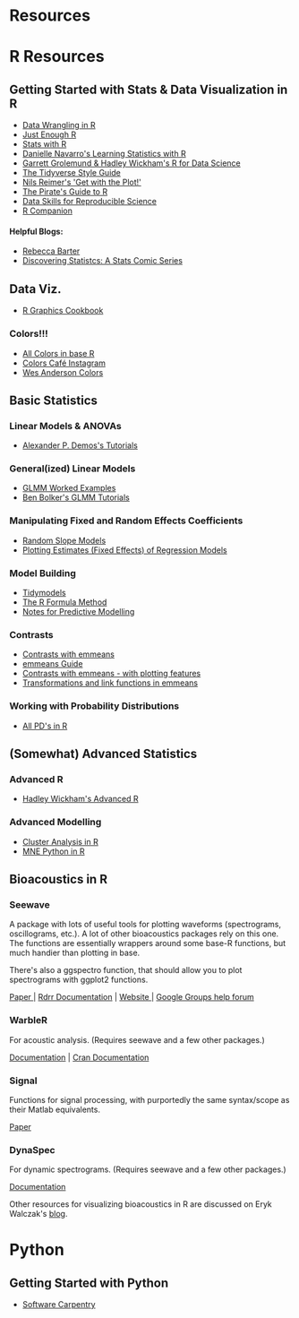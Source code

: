 # Resources

# R Resources
## Getting Started with Stats & Data Visualization in R
- [Data Wrangling in R](https://jules32.github.io/2016-07-12-Oxford/dplyr_tidyr/)
- [Just Enough R](https://benwhalley.github.io/just-enough-r/)
- [Stats with R](https://mgimond.github.io/Stats-in-R/index.html)
- [Danielle Navarro's Learning Statistics with R](https://learningstatisticswithr.com/)
- [Garrett Grolemund & Hadley Wickham's R for Data Science](https://r4ds.had.co.nz/index.html)
- [The Tidyverse Style Guide](https://style.tidyverse.org/)
- [Nils Reimer's 'Get with the Plot!'](https://nilsreimer.com/series/get-with-the-plot/)
- [The Pirate's Guide to R](https://bookdown.org/ndphillips/YaRrr/)
- [Data Skills for Reproducible Science](https://psyteachr.github.io/msc-data-skills/)
- [R Companion](https://rcompanion.org/rcompanion/)

#### Helpful Blogs:
- [Rebecca Barter](http://www.rebeccabarter.com/tutorials/)
- [Discovering Statistcs: A Stats Comic Series](https://www.discoveringstatistics.com/books/an-adventure-in-statistics/)
## Data Viz.
- [R Graphics Cookbook](https://r-graphics.org/)
### Colors!!!
- [All Colors in base R](http://www.stat.columbia.edu/~tzheng/files/Rcolor.pdf)
- [Colors Café Instagram](https://www.instagram.com/accounts/login/?next=/colours.cafe/)
- [Wes Anderson Colors](https://github.com/karthik/wesanderson)

## Basic Statistics
### Linear Models & ANOVAs
- [Alexander P. Demos's Tutorials](http://www.alexanderdemos.org/ANOVA.html)
### General(ized) Linear Models
- [GLMM Worked Examples](https://bbolker.github.io/mixedmodels-misc/ecostats_chap.html)
- [Ben Bolker's GLMM Tutorials](https://bbolker.github.io/mixedmodels-misc/)
### Manipulating Fixed and Random Effects Coefficients
- [Random Slope Models](http://www.bristol.ac.uk/cmm/learning/videos/random-slopes.html)
- [Plotting Estimates (Fixed Effects) of Regression Models](https://cran.r-project.org/web/packages/sjPlot/vignettes/plot_model_estimates.html)
### Model Building
- [Tidymodels](https://www.tidymodels.org/start/models/)
- [The R Formula Method](https://rviews.rstudio.com/2017/03/01/the-r-formula-method-the-bad-parts/_)
- [Notes for Predictive Modelling](https://bookdown.org/egarpor/PM-UC3M/)
### Contrasts
- [Contrasts with emmeans](https://aosmith.rbind.io/2019/03/25/getting-started-with-emmeans/)
- [emmeans Guide](https://cran.r-project.org/web/packages/emmeans/vignettes/basics.html#more)
- [Contrasts with emmeans - with plotting features](https://cran.r-project.org/web/packages/emmeans/vignettes/comparisons.html)
- [Transformations and link functions in emmeans](https://mran.microsoft.com/snapshot/2018-03-30/web/packages/emmeans/vignettes/transformations.html)
### Working with Probability Distributions
- [All PD's in R](https://cran.r-project.org/web/views/Distributions.html)

## (Somewhat) Advanced Statistics
### Advanced R
- [Hadley Wickham's Advanced R](https://adv-r.hadley.nz/index.html)
### Advanced Modelling
- [Cluster Analysis in R](https://www.datanovia.com/en/blog/cluster-analysis-in-r-simplified-and-enhanced/)
- [MNE Python in R](https://mne.tools/mne-r/index.html)

## Bioacoustics in R
<!-- wp:heading {"level":3} -->
<h3>Seewave</h3>
<!-- /wp:heading -->

<!-- wp:paragraph -->
<p>A package with lots of useful tools for plotting waveforms (spectrograms, oscillograms, etc.). A lot of other bioacoustics packages rely on this one. The functions are essentially wrappers around some base-R functions, but much handier than plotting in base. </p>
<!-- /wp:paragraph -->

<!-- wp:paragraph -->
<p>There's also a ggspectro function, that should allow you to plot spectrograms with ggplot2 functions.</p>
<!-- /wp:paragraph -->

<!-- wp:paragraph -->
<p><a href="https://cran.r-project.org/web/packages/seewave/vignettes/seewave_analysis.pdf" target="_blank" rel="noreferrer noopener">Paper </a>| <a href="https://rdrr.io/cran/seewave/" target="_blank" rel="noreferrer noopener">Rdrr Documentation</a> | <a href="http://rug.mnhn.fr/seewave/" target="_blank" rel="noreferrer noopener">Website </a>| <a href="https://groups.google.com/forum/#!forum/seewave" target="_blank" rel="noreferrer noopener">Google Groups help forum</a></p>
<!-- /wp:paragraph -->

<!-- wp:paragraph -->
<p></p>
<!-- /wp:paragraph -->

<!-- wp:heading {"level":3} -->
<h3>WarbleR</h3>
<!-- /wp:heading -->

<!-- wp:paragraph -->
<p>For acoustic analysis. (Requires seewave and a few other packages.)</p>
<!-- /wp:paragraph -->

<!-- wp:paragraph -->
<p><a href="https://marce10.github.io/warbleR/index.html">Documentation</a> | <a href="https://cran.r-project.org/web/packages/warbleR/vignettes/warbleR_workflow_02.html#highlight_spectrogram_regions_with_colorspectro" target="_blank" rel="noreferrer noopener">Cran Documentation</a></p>
<!-- /wp:paragraph -->

<!-- wp:heading {"level":3} -->
<h3>Signal</h3>
<!-- /wp:heading -->

<!-- wp:paragraph -->
<p>Functions for signal processing, with purportedly the same syntax/scope as their Matlab equivalents. </p>
<!-- /wp:paragraph -->

<!-- wp:paragraph -->
<p><a href="https://cran.r-project.org/web/packages/signal/signal.pdf" target="_blank" rel="noreferrer noopener">Paper</a></p>
<!-- /wp:paragraph -->

<!-- wp:heading {"level":3} -->
<h3>DynaSpec</h3>
<!-- /wp:heading -->

<!-- wp:paragraph -->
<p>For dynamic spectrograms. (Requires seewave and a few other packages.)</p>
<!-- /wp:paragraph -->

<!-- wp:paragraph -->
<p><a href="https://marce10.github.io/dynaSpec/" target="_blank" rel="noreferrer noopener">Documentation</a></p>
<!-- /wp:paragraph -->

<!-- wp:paragraph -->
<p>Other resources for visualizing bioacoustics in R are discussed on Eryk Walczak's <a href="https://walczak.org/category/data-visualisation/" target="_blank" rel="noreferrer noopener">blog</a>. </p>
<!-- /wp:paragraph -->

# Python
## Getting Started with Python
- [Software Carpentry](https://software-carpentry.org/lessons/)


